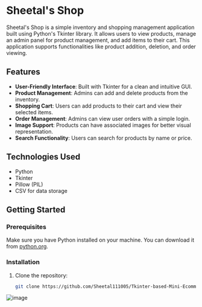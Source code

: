 # Sheetal's Shop

Sheetal's Shop is a simple inventory and shopping management application built using Python's Tkinter library. It allows users to view products, manage an admin panel for product management, and add items to their cart. This application supports functionalities like product addition, deletion, and order viewing.

## Features

- **User-Friendly Interface**: Built with Tkinter for a clean and intuitive GUI.
- **Product Management**: Admins can add and delete products from the inventory.
- **Shopping Cart**: Users can add products to their cart and view their selected items.
- **Order Management**: Admins can view user orders with a simple login.
- **Image Support**: Products can have associated images for better visual representation.
- **Search Functionality**: Users can search for products by name or price.

## Technologies Used

- Python
- Tkinter
- Pillow (PIL)
- CSV for data storage

## Getting Started

### Prerequisites

Make sure you have Python installed on your machine. You can download it from [python.org](https://www.python.org/downloads/).

### Installation

1. Clone the repository:
   ```bash
   git clone https://github.com/Sheetal111005/Tkinter-based-Mini-Ecommerce/
![image](https://github.com/user-attachments/assets/6f3750cb-1473-4dfe-9773-6d0d497ffd29)


